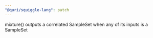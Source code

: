 ```yaml
---
"@quri/squiggle-lang": patch
---
```


mixture() outputs a correlated SampleSet when any of its inputs is a SampleSet
